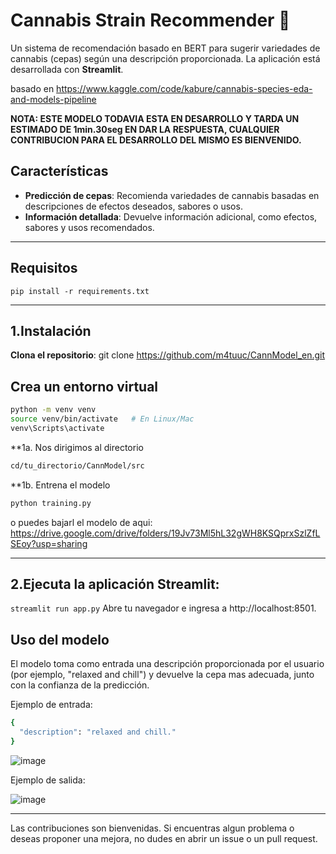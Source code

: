 # Cannabis Strain Recommender 🌿

Un sistema de recomendación basado en BERT para sugerir variedades de cannabis (cepas) según una descripción proporcionada. La aplicación está desarrollada con **Streamlit**. 

basado en https://www.kaggle.com/code/kabure/cannabis-species-eda-and-models-pipeline

**NOTA: ESTE MODELO TODAVIA ESTA EN DESARROLLO Y TARDA UN ESTIMADO DE 1min.30seg EN DAR LA RESPUESTA, CUALQUIER CONTRIBUCION PARA EL DESARROLLO DEL MISMO ES BIENVENIDO.**

## Características

- **Predicción de cepas**: Recomienda variedades de cannabis basadas en descripciones de efectos deseados, sabores o usos.
- **Información detallada**: Devuelve información adicional, como efectos, sabores y usos recomendados.

---


## Requisitos

`pip install -r requirements.txt`


---

## 1.Instalación

**Clona el repositorio**:
git clone https://github.com/m4tuuc/CannModel_en.git

## Crea un entorno virtual
```bash 
python -m venv venv
source venv/bin/activate   # En Linux/Mac
venv\Scripts\activate 
```

**1a. Nos dirigimos al directorio

```bash 
cd/tu_directorio/CannModel/src
```

**1b. Entrena el modelo
```bash 
python training.py 
```


o puedes bajarl el modelo de aqui:
https://drive.google.com/drive/folders/19Jv73Ml5hL32gWH8KSQprxSzlZfLSEoy?usp=sharing

---

## 2.Ejecuta la aplicación Streamlit:

`streamlit run app.py` 
Abre tu navegador e ingresa a http://localhost:8501.



## Uso del modelo 
El modelo toma como entrada una descripción proporcionada por el usuario (por ejemplo, "relaxed and chill") y devuelve la cepa mas adecuada, junto con la confianza de la predicción.

Ejemplo de entrada:
```bash
{
  "description": "relaxed and chill."
}
```
![image](https://github.com/user-attachments/assets/ed2a645a-57a7-4305-98f5-e63758e78030)

Ejemplo de salida:

![image](https://github.com/user-attachments/assets/4643bd39-bb59-47e4-8dce-57becace3630)


---


Las contribuciones son bienvenidas. Si encuentras algun problema o deseas proponer una mejora, no dudes en abrir un issue o un pull request.

